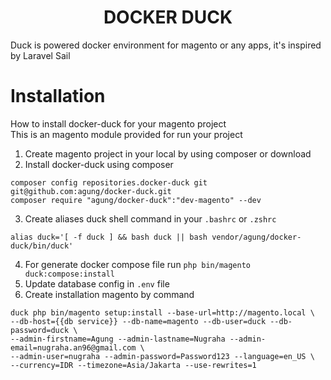 <h1 align="center">DOCKER DUCK</h1>
Duck is powered docker environment for magento or any apps, it's inspired by Laravel Sail

# Installation
How to install docker-duck for your magento project <br>
This is an magento module provided for run your project

1. Create magento project in your local by using composer or download
2. Install docker-duck using composer
```
composer config repositories.docker-duck git git@github.com:agung/docker-duck.git
composer require "agung/docker-duck":"dev-magento" --dev
```
3. Create aliases duck shell command in your `.bashrc` or `.zshrc`
```
alias duck='[ -f duck ] && bash duck || bash vendor/agung/docker-duck/bin/duck'
```
4. For generate docker compose file run `php bin/magento duck:compose:install`
5. Update database config in `.env` file
6. Create installation magento by command
```
duck php bin/magento setup:install --base-url=http://magento.local \
--db-host={{db service}} --db-name=magento --db-user=duck --db-password=duck \
--admin-firstname=Agung --admin-lastname=Nugraha --admin-email=nugraha.an96@gmail.com \
--admin-user=nugraha --admin-password=Password123 --language=en_US \
--currency=IDR --timezone=Asia/Jakarta --use-rewrites=1
```
